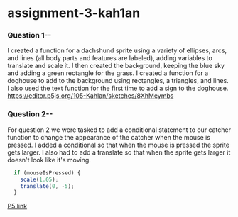 # assignment-3-kah1an

### Question 1--

I created a function for a dachshund sprite using a variety of ellipses, arcs, and lines (all body parts and features are labeled), adding variables to 
translate and scale it. I then created the background, keeping the blue sky and adding a green rectangle for the grass. I created a function for a doghouse
to add to the background using rectangles, a triangles, and lines. I also used the text function for the first time to add a sign to the doghouse.
https://editor.p5js.org/105-Kahlan/sketches/8XhMeymbs

### Question 2--

For question 2 we were tasked to add a conditional statement to our catcher function to change the appearance of the catcher when the mouse is pressed. I added a conditional so that when the mouse is pressed the sprite gets larger. I also had to add a translate so that when the sprite gets larger it doesn't look like it's moving.  

``` javascript
  if (mouseIsPressed) {
    scale(1.05);
    translate(0, -5);
  }
```

[P5 link](https://editor.p5js.org/105-Kahlan/sketches/jwoftsPS2)
